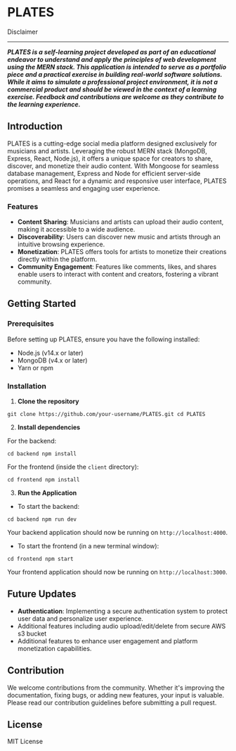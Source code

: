 PLATES
======

Disclaimer

------------

***PLATES is a self-learning project developed as part of an educational endeavor to understand and apply the principles of web development using the MERN stack. This application is intended to serve as a portfolio piece and a practical exercise in building real-world software solutions. While it aims to simulate a professional project environment, it is not a commercial product and should be viewed in the context of a learning exercise. Feedback and contributions are welcome as they contribute to the learning experience.***

Introduction
------------

PLATES is a cutting-edge social media platform designed exclusively for musicians and artists. Leveraging the robust MERN stack (MongoDB, Express, React, Node.js), it offers a unique space for creators to share, discover, and monetize their audio content. With Mongoose for seamless database management, Express and Node for efficient server-side operations, and React for a dynamic and responsive user interface, PLATES promises a seamless and engaging user experience.

### Features

*   **Content Sharing**: Musicians and artists can upload their audio content, making it accessible to a wide audience.
*   **Discoverability**: Users can discover new music and artists through an intuitive browsing experience.
*   **Monetization**: PLATES offers tools for artists to monetize their creations directly within the platform.
*   **Community Engagement**: Features like comments, likes, and shares enable users to interact with content and creators, fostering a vibrant community.

Getting Started
---------------

### Prerequisites

Before setting up PLATES, ensure you have the following installed:

*   Node.js (v14.x or later)
*   MongoDB (v4.x or later)
*   Yarn or npm

### Installation

1.  **Clone the repository**



`git clone https://github.com/your-username/PLATES.git cd PLATES`

2.  **Install dependencies**

For the backend:



`cd backend npm install`

For the frontend (inside the `client` directory):



`cd frontend npm install`


3.  **Run the Application**

*   To start the backend:

`cd backend npm run dev`

Your backend application should now be running on `http://localhost:4000`.

*   To start the frontend (in a new terminal window):

`cd frontend npm start`

Your frontend application should now be running on `http://localhost:3000`.

Future Updates
--------------

*   **Authentication**: Implementing a secure authentication system to protect user data and personalize user experience.
*   Additional features including audio upload/edit/delete from secure AWS s3 bucket
*   Additional features to enhance user engagement and platform monetization capabilities.

Contribution
------------

We welcome contributions from the community. Whether it's improving the documentation, fixing bugs, or adding new features, your input is valuable. Please read our contribution guidelines before submitting a pull request.

License
-------

MIT License

